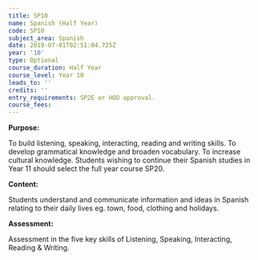 ```yaml
---
title: SP10
name: Spanish (Half Year)
code: SP10
subject_area: Spanish
date: 2019-07-01T02:51:04.725Z
year: '10'
type: Optional
course_duration: Half Year
course_level: Year 10
leads_to: ''
credits: ''
entry_requirements: SP2E or HOD approval.
course_fees: 
---
```

**Purpose:**

To build listening, speaking, interacting, reading and writing skills. To develop grammatical knowledge and broaden vocabulary. To increase cultural knowledge. Students wishing to continue their Spanish studies in Year 11 should select the full year course SP20.

**Content:**

Students understand and communicate information and ideas in Spanish relating to their daily lives eg. town, food, clothing and holidays.

**Assessment:**

Assessment in the five key skills of Listening, Speaking, Interacting, Reading & Writing.
